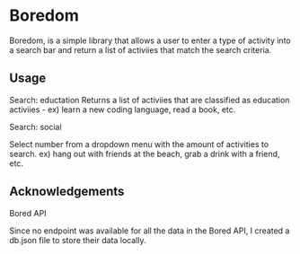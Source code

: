 # Boredom

Boredom, is a simple library that allows a user to enter a type of activity into a search bar and return a list of activiies that match the search criteria.

## Usage

Search: eductation
Returns a list of activiies that are classified as education activiies -
ex) learn a new coding language, read a book, etc.

Search: social

Select number from a dropdown menu  with the amount of activities to search.
ex) hang out with friends at the beach, grab a drink with a friend, etc.

## Acknowledgements

Bored API 

Since no endpoint was available for all the data in the Bored API, I created a db.json file to store their data locally.